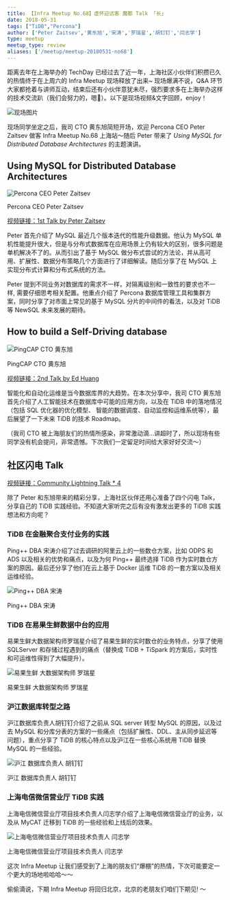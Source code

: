 ```yaml
---
title: 【Infra Meetup No.68】虚怀迎远客 魔都 Talk 「长」
date: 2018-05-31
tags: ["TiDB","Percona"]
author: ['Peter Zaitsev','黄东旭','宋涛','罗瑞星','胡钉钉','闫志学']
type: meetup
meetup_type: review
aliases: ['/meetup/meetup-20180531-no68']
---
```


距离去年在上海举办的 TechDay 已经过去了近一年，上海社区小伙伴们积攒已久的热情终于在上周六的 Infra Meetup 现场释放了出来~ 现场爆满不说，Q&A 环节大家都抢着与讲师互动，结束后还有小伙伴意犹未尽，强烈要求多在上海举办这样的技术交流趴（我们会努力的，嗯💪）。以下是现场视频&文字回顾，enjoy！

![现场图片](media/meetup-68-20180531/1.jpg)

现场同学坐定之后，我司 CTO 黄东旭简短开场，欢迎 Percona CEO Peter Zaitsev 做客 Infra Meetup No.68 上海站～随后 Peter 带来了 *Using MySQL for Distributed Database Architectures* 的主题演讲。

## Using MySQL for Distributed Database Architectures

![Percona CEO Peter Zaitsev](media/meetup-68-20180531/2.jpg)

<div class="caption-center">Percona CEO Peter Zaitsev</div>


[视频链接：1st Talk by Peter Zaitsev](https://www.bilibili.com/video/av39068019/?p=1)

Peter 首先介绍了 MySQL 最近几个版本迭代的性能升级数据。他认为 MySQL 单机性能提升很大，但是与分布式数据库在应用场景上仍有较大的区别，很多问题是单机解决不了的。从而引出了基于 MySQL 做分布式尝试的方法论，并从高可用、扩展性、数据分布策略几个方面进行了详细解读。随后分享了在 MySQL 上实现分布式计算和分布式系统的方法。

Peter 提到不同业务对数据库的需求不一样，对隔离级别和一致性的要求也不一样, 需要仔细思考相关配置。他重点介绍了 Percona 数据库管理工具和集群方案，同时分享了对市面上常见的基于 MySQL 分片的中间件的看法，以及对 TiDB 等 NewSQL 未来发展的期待。


## How to build a Self-Driving database

![PingCAP CTO 黄东旭](media/meetup-68-20180531/3.jpg)

<div class="caption-center">PingCAP CTO 黄东旭</div>


[视频链接：2nd Talk by Ed Huang](https://www.bilibili.com/video/av39068019/?p=2)

智能化和自动化运维是当今数据库界的大趋势。在本次分享中，我司 CTO 黄东旭首先介绍了人工智能技术在数据库中可能的应用方向，以及在 TiDB 中的落地情况（包括 SQL 优化器的优化模型、 智能的数据调度、自动监控和运维系统等），最后展望了一下未来 TiDB 的技术 Roadmap。

（我司 CTO 被上海朋友们的热情所感染，非常激动滴…讲超时了，所以现场有些同学没有机会提问，非常遗憾。下次我们一定留足时间给大家好好交流～）

## 社区闪电 Talk

[视频链接：Community Lightning Talk * 4](https://www.bilibili.com/video/av39068019/?p=3)

除了 Peter 和东旭带来的精彩分享，上海社区伙伴还用心准备了四个闪电 Talk，分享自己的 TiDB 实践经验。不知道大家听完之后有没有激发出更多的 TiDB 实践想法和方向呢？

### TiDB 在金融聚合支付业务的实践

Ping++ DBA 宋涛介绍了过去调研的阿里云上的一些数仓方案，比如 ODPS 和 ADS 以及相关的优势和痛点，以及为何 Ping++ 最终选择 TiDB 作为实时数仓方案的原因。最后还分享了他们在云上基于 Docker 运维 TiDB 的一套方案以及相关运维经验。

![Ping++ DBA 宋涛](media/meetup-68-20180531/4.jpg)

<div class="caption-center">Ping++ DBA 宋涛</div>

### TiDB 在易果生鲜数据中台的应用

易果生鲜大数据架构师罗瑞星介绍了易果生鲜的实时数仓的业务特点，分享了使用 SQLServer 和存储过程遇到的痛点（替换成 TiDB + TiSpark 的方案后，实时性和可运维性得到了大幅提升）。

![易果生鲜 大数据架构师 罗瑞星](media/meetup-68-20180531/5.jpg)

<div class="caption-center">易果生鲜 大数据架构师 罗瑞星</div>

### 沪江数据库转型之路

沪江数据库负责人胡钉钉介绍了之前从 SQL server 转型 MySQL 的原因，以及过去 MySQL 和分库分表的方案的一些痛点（包括扩展性、DDL、主从同步延迟等问题），重点分享了 TiDB 的核心特点以及沪江在一些核心系统用 TiDB 替换 MySQL 的一些经验。

![沪江 数据库负责人 胡钉钉](media/meetup-68-20180531/6.jpg)

<div class="caption-center">沪江 数据库负责人 胡钉钉</div>

### 上海电信微信营业厅 TiDB 实践

上海电信微信营业厅项目技术负责人闫志学介绍了上海电信微信营业厅的业务，以及从 MyCAT 迁移到 TiDB 的一些经验和上线后的效果。

![上海电信微信营业厅项目技术负责人 闫志学](media/meetup-68-20180531/7.jpg)

<div class="caption-center">上海电信微信营业厅项目技术负责人 闫志学</div>

这次 Infra Meetup 让我们感受到了上海的朋友们“爆棚”的热情，下次可能要定一个更大的场地啦哈哈～～

偷偷滴说，下期 Infra Meetup 将回归北京，北京的老朋友们咱们下期见!
～

